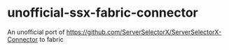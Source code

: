 # unofficial-ssx-fabric-connector
An unofficial port of https://github.com/ServerSelectorX/ServerSelectorX-Connector to fabric
